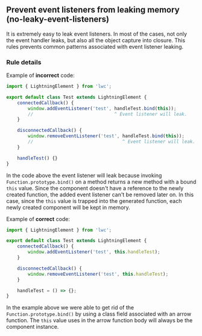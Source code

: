 ## Prevent event listeners from leaking memory (no-leaky-event-listeners)

It is extremely easy to leak event listeners. In most of the cases, not only the event handler leaks, but also all the object capture into closure. This rules prevents common patterns associated with event listener leaking.

### Rule details

Example of **incorrect** code:

```js
import { LightningElement } from 'lwc';

export default class Test extends LightningElement {
    connectedCallback() {
        window.addEventListener('test', handleTest.bind(this));
        //                              ^ Event listener will leak.
    }

    disconnectedCallback() {
        window.removeEventListener('test', handleTest.bind(this));
        //                                 ^ Event listener will leak.
    }

    handleTest() {}
}
```

In the code above the event listener will leak because invoking `Function.prototype.bind()` on a method returns a new method with a bound `this` value. Since the component doesn't have a reference to the newly created function, the added event listener can't be removed later on. In this case, since the `this` value is trapped into the generated function, each newly created component will be kept in memory.

Example of **correct** code:

```js
import { LightningElement } from 'lwc';

export default class Test extends LightningElement {
    connectedCallback() {
        window.addEventListener('test', this.handleTest);
    }

    disconnectedCallback() {
        window.removeEventListener('test', this.handleTest);
    }

    handleTest = () => {};
}
```

In the example above we were able to get rid of the `Function.prototype.bind()` by using a class field associated with an arrow function. The `this` value uses in the arrow function body will always be the component instance.
